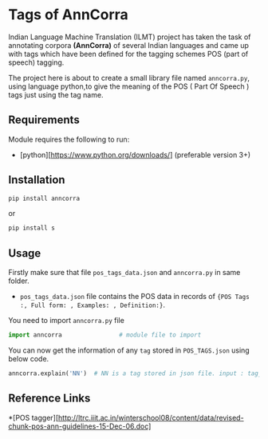 # Tags of AnnCorra 

Indian Language Machine Translation (ILMT) project has taken the task of annotating corpora **(AnnCorra)** of several Indian languages and came up with tags which have been defined for the tagging schemes POS (part of speech) tagging.

The project here is about to create a small library file named `anncorra.py`, using language python,to give the meaning of the POS ( Part Of Speech ) tags just using the tag name.


## Requirements

Module requires the following to run:

  * [python][https://www.python.org/downloads/] (preferable version 3+)


## Installation
```python
pip install anncorra
```
or
```python
pip install s
```
 
 
## Usage

Firstly make sure that file `pos_tags_data.json` and `anncorra.py` in same folder.

* `pos_tags_data.json` file contains the POS data in records of `{POS Tags :, Full form: , Examples: , Definition:}`.

You need to import `anncorra.py` file 

```python
import anncorra                # module file to import
```

You can now get the information of any `tag` stored in `POS_TAGS.json` using below code.

```python
anncorra.explain('NN')  # NN is a tag stored in json file. input : tag_name
```


## Reference Links

   *[POS tagger][http://ltrc.iiit.ac.in/winterschool08/content/data/revised-chunk-pos-ann-guidelines-15-Dec-06.doc]

